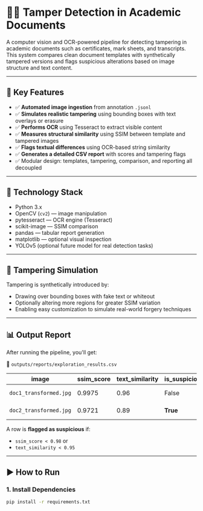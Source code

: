 # 🕵️‍♂️ Tamper Detection in Academic Documents

A computer vision and OCR-powered pipeline for detecting tampering in academic documents such as certificates, mark sheets, and transcripts. This system compares clean document templates with synthetically tampered versions and flags suspicious alterations based on image structure and text content.

---

## 📌 Key Features

- ✅ **Automated image ingestion** from annotation `.jsonl`
- ✅ **Simulates realistic tampering** using bounding boxes with text overlays or erasure
- ✅ **Performs OCR** using Tesseract to extract visible content
- ✅ **Measures structural similarity** using SSIM between template and tampered images
- ✅ **Flags textual differences** using OCR-based string similarity
- ✅ **Generates a detailed CSV report** with scores and tampering flags
- ✅ Modular design: templates, tampering, comparison, and reporting all decoupled

---

## 🧠 Technology Stack

- Python 3.x
- OpenCV (`cv2`) — image manipulation
- pytesseract — OCR engine (Tesseract)
- scikit-image — SSIM comparison
- pandas — tabular report generation
- matplotlib — optional visual inspection
- YOLOv5 (optional future model for real detection tasks)

---

## 🧪 Tampering Simulation

Tampering is synthetically introduced by:

- Drawing over bounding boxes with fake text or whiteout
- Optionally altering more regions for greater SSIM variation
- Enabling easy customization to simulate real-world forgery techniques

---

## 📊 Output Report

After running the pipeline, you'll get:

📄 `outputs/reports/exploration_results.csv`

| image                  | ssim_score | text_similarity | is_suspicious | template_text       | tampered_text        |
| ---------------------- | ---------- | --------------- | ------------- | ------------------- | -------------------- |
| `doc1_transformed.jpg` | 0.9975     | 0.96            | False         | John Doe, ID 12345  | John Doe, ID 12345   |
| `doc2_transformed.jpg` | 0.9721     | 0.89            | **True**      | Grade: A, June 2021 | Grade: A+, June 2022 |

A row is **flagged as suspicious** if:

- `ssim_score < 0.98` or
- `text_similarity < 0.95`

---

## ▶️ How to Run

### 1. Install Dependencies

```bash
pip install -r requirements.txt
```
